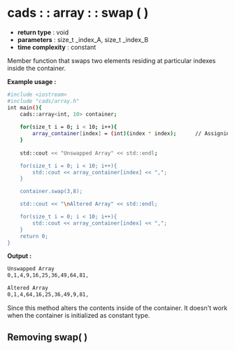 # cads : : array : : swap ( )

 - **return type** : void
 - **parameters** : size_t _index_A, size_t _index_B
 - **time complexity** : constant

Member function that swaps two elements residing at particular indexes inside the container.

**Example usage :**
```sh
#include <iostream>
#include "cads/array.h"
int main(){
	cads::array<int, 10> container;
	
	for(size_t i = 0; i < 10; i++){
		array_container[index] = (int)(index * index);		// Assigning value to container.
	}
	
	std::cout << "Unswapped Array" << std::endl;

	for(size_t i = 0; i < 10; i++){
		std::cout << array_container[index] << ",";
	}

	container.swap(3,8);

	std::cout << "\nAltered Array" << std::endl;

	for(size_t i = 0; i < 10; i++){
		std::cout << array_container[index] << ",";
	}
	return 0;
}
```
**Output :**
```sh
Unswapped Array
0,1,4,9,16,25,36,49,64,81,

Altered Array
0,1,4,64,16,25,36,49,9,81,
```

Since this method alters the contents inside of the container. It doesn't work when the container is initialized as constant type.

## Removing swap( )